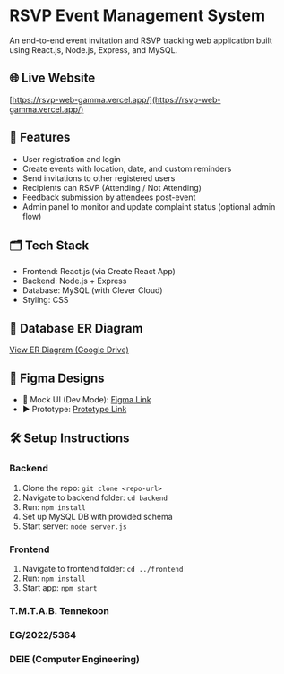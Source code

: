 # RSVP Event Management System

An end-to-end event invitation and RSVP tracking web application built using React.js, Node.js, Express, and MySQL.

## 🌐 Live Website
[https://rsvp-web-gamma.vercel.app/](https://rsvp-web-gamma.vercel.app/)

## 🧩 Features
- User registration and login
- Create events with location, date, and custom reminders
- Send invitations to other registered users
- Recipients can RSVP (Attending / Not Attending)
- Feedback submission by attendees post-event
- Admin panel to monitor and update complaint status (optional admin flow)

## 🗂 Tech Stack
- Frontend: React.js (via Create React App)
- Backend: Node.js + Express
- Database: MySQL (with Clever Cloud)
- Styling: CSS

## 📄 Database ER Diagram
[View ER Diagram (Google Drive)](https://drive.google.com/file/d/1dOmY4IqZrPhEK2jisEbj5YAtlhwMxxl_/view?usp=sharing)

## 🧪 Figma Designs
- 🎨 Mock UI (Dev Mode): [Figma Link](https://www.figma.com/design/tPD5b8dJZu3frMwAZlf6Y4/RSVP-Manager?node-id=7-99&m=dev&t=VRNcA1gVQwF0cBdv-1)
- ▶️ Prototype: [Prototype Link](https://www.figma.com/proto/tPD5b8dJZu3frMwAZlf6Y4/RSVP-Manager?node-id=7-99&t=VRNcA1gVQwF0cBdv-1)

## 🛠 Setup Instructions
### Backend
1. Clone the repo: `git clone <repo-url>`
2. Navigate to backend folder: `cd backend`
3. Run: `npm install`
4. Set up MySQL DB with provided schema
5. Start server: `node server.js`

### Frontend
1. Navigate to frontend folder: `cd ../frontend`
2. Run: `npm install`
3. Start app: `npm start`


### T.M.T.A.B. Tennekoon
### EG/2022/5364
### DEIE (Computer Engineering)
